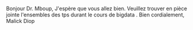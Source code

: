 Bonjour Dr. Mboup,
J'espère que vous allez bien.
Veuillez trouver en pièce jointe l'ensembles des tps durant le cours de bigdata .
Bien cordialement,
Malick Diop
